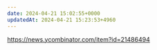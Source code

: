 ```yaml
---
date: 2024-04-21 15:02:55+0000
updatedAt: 2024-04-21 15:23:53+4960
---
```

https://news.ycombinator.com/item?id=21486494
